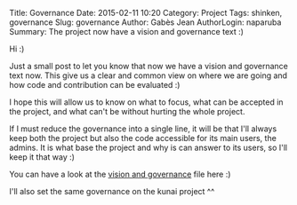 Title: Governance
Date: 2015-02-11 10:20
Category: Project
Tags: shinken, governance
Slug: governance
Author: Gabès Jean
AuthorLogin: naparuba
Summary: The project now have a vision and governance text :)



Hi :)

Just a small post to let you know that now we have a vision and governance text now. This give us a clear and common view on where we are going and how code and contribution can be evaluated :)

I hope this will allow us to know on what to focus, what can be accepted in the project, and what can't be without hurting the whole project.

If I must reduce the governance into a single line, it will be that I'll always keep both the project but also the code accessible for its main users, the admins. It is what base the project and why is can answer to its users, so I'll keep it that way :)

You can have a look at the [vision and governance](https://github.com/naparuba/shinken/blob/master/Governance.md) file here :)

I'll also set the same governance on the kunai project ^^


